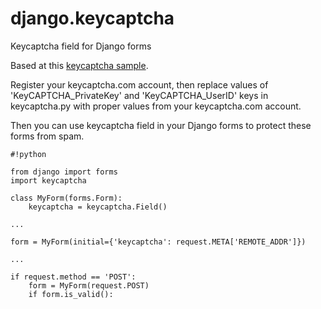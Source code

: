 # django.keycaptcha
Keycaptcha field for Django forms

Based at this [keycaptcha sample](https://www.keycaptcha.ru/python-captcha-api/).

Register your keycaptcha.com account, then replace values of 'KeyCAPTCHA_PrivateKey' and 'KeyCAPTCHA_UserID' keys in keycaptcha.py with proper values from your keycaptcha.com account.

Then you can use keycaptcha field in your Django forms to protect these forms from spam.

```
#!python

from django import forms
import keycaptcha

class MyForm(forms.Form):
    keycaptcha = keycaptcha.Field()

...

form = MyForm(initial={'keycaptcha': request.META['REMOTE_ADDR']})

...

if request.method == 'POST':
    form = MyForm(request.POST)
    if form.is_valid():

```



